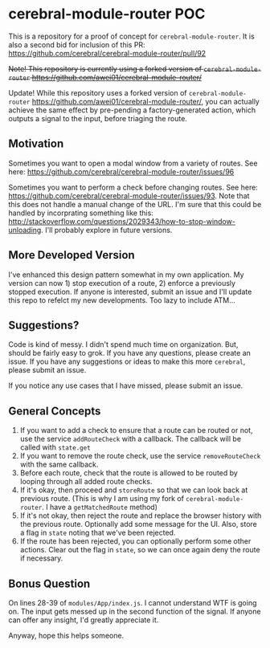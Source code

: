 # cerebral-module-router POC

This is a repository for a proof of concept for `cerebral-module-router`. It is also a second bid for inclusion of this PR: https://github.com/cerebral/cerebral-module-router/pull/92

~~Note! This repository is currently using a forked version of `cerebral-module-router` https://github.com/awei01/cerebral-module-router/~~

Update! While this repository uses a forked version of `cerebral-module-router` https://github.com/awei01/cerebral-module-router/, you can actually achieve the same effect by pre-pending a factory-generated action, which outputs a signal to the input, before triaging the route. 

## Motivation

Sometimes you want to open a modal window from a variety of routes. See here: https://github.com/cerebral/cerebral-module-router/issues/96

Sometimes you want to perform a check before changing routes. See here: https://github.com/cerebral/cerebral-module-router/issues/93. Note that this does not handle a manual change of the URL. I'm sure that this could be handled by incorprating something like this: http://stackoverflow.com/questions/2029343/how-to-stop-window-unloading. I'll probably explore in future versions.

## More Developed Version

I've enhanced this design pattern somewhat in my own application. My version can now 1) stop execution of a route, 2) enforce a previously stopped execution. If anyone is interested, submit an issue and I'll update this repo to refelct my new developments. Too lazy to include ATM... 

## Suggestions?
Code is kind of messy. I didn't spend much time on organization. But, should be fairly easy to grok. If you have any questions, please create an issue. If you have any suggestions or ideas to make this more `cerebral`, please submit an issue.

If you notice any use cases that I have missed, please submit an issue.

## General Concepts
1. If you want to add a check to ensure that a route can be routed or not, use the service `addRouteCheck` with a callback. The callback will be called with `state.get`
1. If you want to remove the route check, use the service `removeRouteCheck` with the same callback.
1. Before each route, check that the route is allowed to be routed by looping through all added route checks.
1. If it's okay, then proceed and `storeRoute` so that we can look back at previous route. (This is why I am using my fork of `cerebral-module-router`. I have a `getMatchedRoute` method)
1. If it's not okay, then reject the route and replace the browser history with the previous route. Optionally add some message for the UI. Also, store a flag in `state` noting that we've been rejected.
1. If the route has been rejected, you can optionally perform some other actions. Clear out the flag in `state`, so we can once again deny the route if necessary.

## Bonus Question
On lines 28-39 of `modules/App/index.js`. I cannot understand WTF is going on. The input gets messed up in the second function of the signal. If anyone can offer any insight, I'd greatly appreciate it.

Anyway, hope this helps someone.
